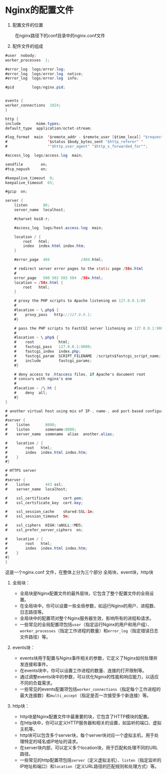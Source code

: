 # Nginx的配置文件

1. 配置文件的位置

        在nginx路径下的conf目录中的nginx.conf文件

2. 配件文件的组成

```java
#user  nobody;
worker_processes  1;

#error_log  logs/error.log;
#error_log  logs/error.log  notice;
#error_log  logs/error.log  info;

#pid        logs/nginx.pid;


events {
worker_connections  1024;
}

http {
include       mime.types;
default_type  application/octet-stream;

#log_format  main  '$remote_addr - $remote_user [$time_local] "$request" '
#                  '$status $body_bytes_sent "$http_referer" '
#                  '"$http_user_agent" "$http_x_forwarded_for"';

#access_log  logs/access.log  main;

sendfile        on;
#tcp_nopush     on;

#keepalive_timeout  0;
keepalive_timeout  65;

#gzip  on;

server {
    listen       80;
    server_name  localhost;

    #charset koi8-r;

    #access_log  logs/host.access.log  main;

    location / {
        root   html;
        index  index.html index.htm;
    }

    #error_page  404              /404.html;

    # redirect server error pages to the static page /50x.html
    #
    error_page   500 502 503 504  /50x.html;
    location = /50x.html {
        root   html;
    }

    # proxy the PHP scripts to Apache listening on 127.0.0.1:80
    #
    #location ~ \.php$ {
    #    proxy_pass   http://127.0.0.1;
    #}

    # pass the PHP scripts to FastCGI server listening on 127.0.0.1:9000
    #
    #location ~ \.php$ {
    #    root           html;
    #    fastcgi_pass   127.0.0.1:9000;
    #    fastcgi_index  index.php;
    #    fastcgi_param  SCRIPT_FILENAME  /scripts$fastcgi_script_name;
    #    include        fastcgi_params;
    #}

    # deny access to .htaccess files, if Apache's document root
    # concurs with nginx's one
    #
    #location ~ /\.ht {
    #    deny  all;
    #}
}

# another virtual host using mix of IP-, name-, and port-based configuration
#
#server {
#    listen       8000;
#    listen       somename:8080;
#    server_name  somename  alias  another.alias;

#    location / {
#        root   html;
#        index  index.html index.htm;
#    }
#}

# HTTPS server
#
#server {
#    listen       443 ssl;
#    server_name  localhost;

#    ssl_certificate      cert.pem;
#    ssl_certificate_key  cert.key;

#    ssl_session_cache    shared:SSL:1m;
#    ssl_session_timeout  5m;

#    ssl_ciphers  HIGH:!aNULL:!MD5;
#    ssl_prefer_server_ciphers  on;

#    location / {
#        root   html;
#        index  index.html index.htm;
#    }
#}
} 
```



这是一个nginx.conf 文件，在整体上分为三个部分 全局块，event块，http块


1. 全局块：
   
   - 全局块是Nginx配置文件的最外层块，它包含了整个配置文件的全局设置。
   - 在全局块中，你可以设置一些全局参数，如运行Nginx的用户、进程数、日志路径等。
   - 全局块中的配置项对整个Nginx服务器生效，影响所有的进程和请求。
   - 一些常见的全局配置项包括`user`（指定运行Nginx的用户和用户组）、`worker_processes`（指定工作进程的数量）和`error_log`（指定错误日志文件路径）等。

2. events块：
   
   - events块用于配置与Nginx事件相关的参数，它定义了Nginx如何处理并发连接和事件。
   - 在events块中，你可以设置工作进程的数量、连接的打开限制等。
   - 通过调整events块中的参数，可以优化Nginx的性能和响应能力，以适应不同的负载需求。
   - 一些常见的events配置项包括`worker_connections`（指定每个工作进程的最大连接数）和`multi_accept`（指定是否一次接受多个新连接）等。

3. http块：
   
   - http块是Nginx配置文件中最重要的块，它包含了HTTP模块的配置。
   - 在http块中，你可以定义HTTP服务器和相关的设置，如监听的端口、虚拟主机等。
   - http块可以包含多个server块，每个server块对应一个虚拟主机，用于处理特定的域名或IP地址的请求。
   - 在server块内部，可以定义多个location块，用于匹配和处理不同的URL路径。
   - 一些常见的http配置项包括`server`（定义虚拟主机）、`listen`（指定监听的IP地址和端口）和`location`（定义URL路径的匹配规则和处理方式）等。
